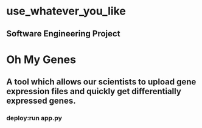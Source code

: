 
# use_whatever_you_like

## Software Engineering Project

# Oh My Genes

## A tool which allows our scientists to upload gene expression files and quickly get differentially expressed genes.

### deploy:run app.py
